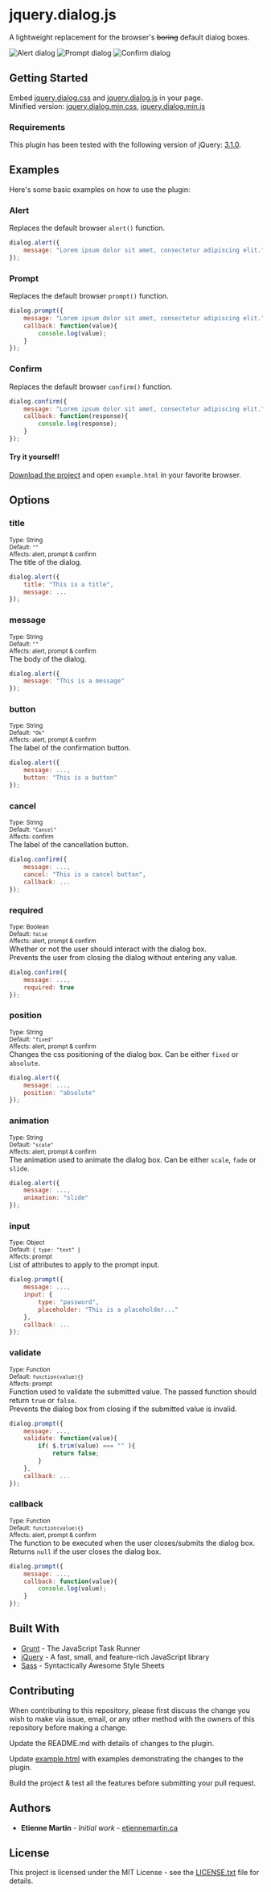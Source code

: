 # jquery.dialog.js

A lightweight replacement for the browser's ~~boring~~ default dialog boxes.

![Alert dialog](https://github.com/etienne-martin/jquery.dialog.js/raw/master/alert.png "Alert dialog")
![Prompt dialog](https://github.com/etienne-martin/jquery.dialog.js/raw/master/prompt.png "Prompt dialog")
![Confirm dialog](https://github.com/etienne-martin/jquery.dialog.js/raw/master/confirm.png "Confirm dialog")

## Getting Started

Embed [jquery.dialog.css](https://github.com/etienne-martin/dialog/blob/master/build/jquery.dialog.css) and [jquery.dialog.js](https://github.com/etienne-martin/dialog/blob/master/build/jquery.dialog.js) in your page.  
Minified version: [jquery.dialog.min.css](https://github.com/etienne-martin/dialog/blob/master/build/jquery.dialog.min.css), [jquery.dialog.min.js](https://github.com/etienne-martin/dialog/blob/master/build/jquery.dialog.min.js)

### Requirements

This plugin has been tested with the following version of jQuery: [3.1.0](https://ajax.googleapis.com/ajax/libs/jquery/3.1.0/jquery.min.js).

## Examples

Here's some basic examples on how to use the plugin:

### Alert

Replaces the default browser ```alert()``` function.

```javascript
dialog.alert({
	message: "Lorem ipsum dolor sit amet, consectetur adipiscing elit."
});
```

### Prompt

Replaces the default browser ```prompt()``` function.

```javascript
dialog.prompt({
	message: "Lorem ipsum dolor sit amet, consectetur adipiscing elit.",
	callback: function(value){
		console.log(value);
	}
});
```

### Confirm

Replaces the default browser ```confirm()``` function.

```javascript
dialog.confirm({
	message: "Lorem ipsum dolor sit amet, consectetur adipiscing elit.",
	callback: function(response){
		console.log(response);
	}
});
```

#### Try it yourself!

[Download the project](https://github.com/etienne-martin/dialog/archive/master.zip) and open ```example.html``` in your favorite browser.

## Options

### title
<sup>Type: String  
Default: ```""```  
Affects: alert, prompt & confirm</sup>   
The title of the dialog.

```javascript
dialog.alert({
	title: "This is a title",
	message: ...
});
```

### message 
<sup>Type: String  
Default: ```""```  
Affects: alert, prompt & confirm</sup>  
The body of the dialog.

```javascript
dialog.alert({
	message: "This is a message"
});
```

### button
<sup>Type: String  
Default: ```"Ok"```  
Affects: alert, prompt & confirm</sup>  
The label of the confirmation button.

```javascript
dialog.alert({
	message: ...,
	button: "This is a button"
});
```

### cancel
<sup>Type: String  
Default: ```"Cancel"```  
Affects: confirm</sup>  
The label of the cancellation button.

```javascript
dialog.confirm({
	message: ...,
	cancel: "This is a cancel button",
	callback: ...
});
```

### required
<sup>Type: Boolean  
Default: ```false```  
Affects: alert, prompt & confirm</sup>  
Whether or not the user should interact with the dialog box.  
Prevents the user from closing the dialog without entering any value.

```javascript
dialog.confirm({
	message: ...,
	required: true
});
```

### position
<sup>Type: String  
Default: ```"fixed"```  
Affects: alert, prompt & confirm</sup>  
Changes the css positioning of the dialog box. Can be either ```fixed``` or ```absolute```.

```javascript
dialog.alert({
	message: ...,
	position: "absolute"
});
```

### animation
<sup>Type: String  
Default: ```"scale"```  
Affects: alert, prompt & confirm</sup>  
The animation used to animate the dialog box. Can be either ```scale```, ```fade``` or ```slide```.

```javascript
dialog.alert({
	message: ...,
	animation: "slide"
});
```

### input
<sup>Type: Object  
Default: ```{
			type: "text"
		}```  
Affects: prompt</sup>  
List of attributes to apply to the prompt input.

```javascript
dialog.prompt({
	message: ...,
	input: {
		type: "password",
		placeholder: "This is a placeholder..."
	},
	callback: ...
});
```

### validate
<sup>Type: Function  
Default: ```function(value){}```  
Affects: prompt</sup>  
Function used to validate the submitted value. The passed function should return ```true``` or ```false```.  
Prevents the dialog box from closing if the submitted value is invalid.

```javascript
dialog.prompt({
	message: ...,
	validate: function(value){
		if( $.trim(value) === "" ){
			return false;
		}
	},
	callback: ...
});
```

### callback
<sup>Type: Function  
Default: ```function(value){}```  
Affects: alert, prompt & confirm</sup>  
The function to be executed when the user closes/submits the dialog box.  
Returns ```null``` if the user closes the dialog box.

```javascript
dialog.prompt({
	message: ...,
	callback: function(value){
		console.log(value);
	}
});
```

## Built With

* [Grunt](https://gruntjs.com/) - The JavaScript Task Runner
* [jQuery](https://jquery.com/) - A fast, small, and feature-rich JavaScript library
* [Sass](http://sass-lang.com/) - Syntactically Awesome Style Sheets

## Contributing

When contributing to this repository, please first discuss the change you wish to make via issue, email, or any other method with the owners of this repository before making a change.

Update the README.md with details of changes to the plugin.

Update [example.html](https://github.com/etienne-martin/dialog/blob/master/example.html) with examples demonstrating the changes to the plugin.

Build the project & test all the features before submitting your pull request.

## Authors

* **Etienne Martin** - *Initial work* - [etiennemartin.ca](http://etiennemartin.ca/)

## License

This project is licensed under the MIT License - see the [LICENSE.txt](https://github.com/etienne-martin/dialog/blob/master/LICENSE.txt) file for details.
